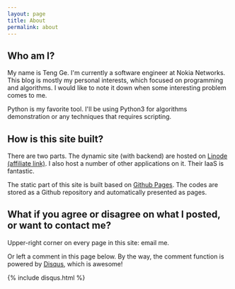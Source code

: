 ```yaml
---
layout: page
title: About
permalink: about
---
```


## Who am I?
My name is Teng Ge. I'm currently a software engineer at Nokia Networks. This blog is mostly my personal interests, which focused on programming and algorithms. I would like to note it down when some interesting problem comes to me.

Python is my favorite tool. I'll be using Python3 for algorithms demonstration or any techniques that requires scripting.

## How is this site built?
There are two parts. The dynamic site (with backend) are hosted on [Linode (affiliate link)](https://www.linode.com/?r=49bc1f4895b700c0b62446b4849af1eeefcda114
). I also host a number of other applications on it. Their IaaS is fantastic.

The static part of this site is built based on [Github Pages](https://pages.github.com/). The codes are stored as a Github repository and automatically presented as pages.

## What if you agree or disagree on what I posted, or want to contact me?
Upper-right corner on every page in this site: email me.

Or left a comment in this page below. By the way, the comment function is powered by [Disqus](https://disqus.com/), which is awesome!

{% include disqus.html %}
